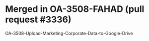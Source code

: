 # Merged in OA-3508-FAHAD (pull request #3336)

OA-3508-Upload-Marketing-Corporate-Data-to-Google-Drive
